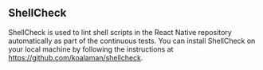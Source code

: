 ## ShellCheck

ShellCheck is used to lint shell scripts in the React Native repository automatically as part of the continuous tests. You can install ShellCheck on your local machine by following the instructions at https://github.com/koalaman/shellcheck.
